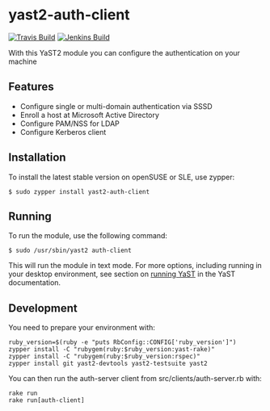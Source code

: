 yast2-auth-client
=================

[![Travis Build](https://travis-ci.org/yast/yast-auth-client.svg?branch=master)](https://travis-ci.org/yast/yast-auth-client)
[![Jenkins Build](http://img.shields.io/jenkins/s/https/ci.opensuse.org/yast-auth-client-master.svg)](https://ci.opensuse.org/view/Yast/job/yast-auth-client-master/)


With this YaST2 module you can configure the authentication on your machine

Features
--------

  * Configure single or multi-domain authentication via SSSD
  * Enroll a host at Microsoft Active Directory
  * Configure PAM/NSS for LDAP
  * Configure Kerberos client

Installation
------------

To install the latest stable version on openSUSE or SLE, use zypper:

    $ sudo zypper install yast2-auth-client

Running
-------

To run the module, use the following command:

    $ sudo /usr/sbin/yast2 auth-client

This will run the module in text mode. For more options, including running in
your desktop environment, see section on [running YaST](https://en.opensuse.org/SDB:Starting_YaST) in the YaST documentation.


Development
-----------

You need to prepare your environment with:

```
ruby_version=$(ruby -e "puts RbConfig::CONFIG['ruby_version']")
zypper install -C "rubygem(ruby:$ruby_version:yast-rake)"
zypper install -C "rubygem(ruby:$ruby_version:rspec)"
zypper install git yast2-devtools yast2-testsuite yast2
```

You can then run the auth-server client from src/clients/auth-server.rb with:

```
rake run
rake run[auth-client]
```
